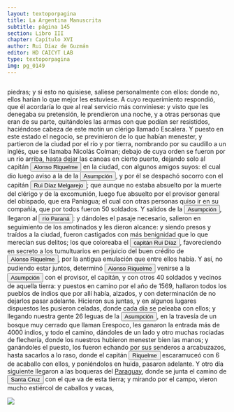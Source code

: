 ```yaml
---
layout: textoporpagina
title: La Argentina Manuscrita
subtitle: página 145
section: Libro III
chapter: Capítulo XVI
author: Rui Díaz de Guzmán
editor: HD CAICYT LAB
type: textoporpagina
img: pg_0149
---
```


<div class="row">
    <div class="column">
<p>piedras; y si esto no quisiese, saliese personalmente con ellos: donde no, ellos harían lo que mejor les estuviese. A cuyo requerimiento respondió, que él acordaría lo que al real servicio más conviniese: y visto que les denegaba su pretensión, le prendieron una noche, y a otras personas que eran de su parte, quitándoles las armas con que podían ser resistidos, haciéndose cabeza de este motín un clérigo llamado Escalera. Y puesto en este estado el negocio, se previnieron de lo que habían menester, y partieron de la ciudad por el río y por tierra, nombrando por su caudillo a un inglés, que se llamaba Nicolás Colman; debajo de cuya orden se fueron por un río arriba, hasta dejar las canoas en cierto puerto, dejando solo al capitán <button class="balloon" data-balloon-pos="up" data-balloon-length="large" data-balloon="Alonso Riquelme de Guzmán y Ponce de León - nació en Jerez de la Frontera por 1519. Ruy Díaz de Guzmán - su padre - le declaró hijo suyo y de Violante Ponce de León, el 13-VIII-1528, en una escritura de poder general a favor de Juan de Xerez, procurador de Sevilla. Desde su infancia y hasta su primera juventud sirvió de paje y luego como secretario de sus presuntos deudos los Duques de Medina Sidonia, Juan Alonso de Guzmán y Ana de Aragón. Tenía 21 años cuando se alistó en la armada de su pariente Alvar Núñez Cabeza de Vaca (tío carnal de su madrastra y del mismo linaje de su abuela Catalina de Zurita), y zarpó con rumbo al Río de la Plata .">Alonso Riquelme</button> en la ciudad, con algunos amigos suyos: el cual dio luego aviso a la de la <a href="https://recogito.pelagios.org/document/wzqxhk0h3vpikm/part/1/edit#922cb837-170a-4418-9c4b-d98a45f76bd2" target="_blank"><button class="balloon" data-balloon-pos="up" data-balloon-length="large" data-balloon="Asunción del Paraguay.">Asumpción</button></a>, y por él se despachó socorro con el capitán <button class="balloon" data-balloon-pos="up" data-balloon-length="large" data-balloon="Ruy Díaz de Melgarejo (Salteras de Sevilla, 1519 – Santa Fe la Vieja, 1602) fue un militar, conquistador, explorador, estadista, minero y burócrata colonial español establecido en la región del Río de la Plata. Su vida estuvo marcada por guerras, conspiraciones, persecuciones y conflictos familiares. Junto a Juan de Salazar, Alonso Riquelme de Guzmán y Diego de Abreu se opuso al gobierno asunceno de Domingo Martínez de Irala, apoyando al deportado Álvar Núñez Cabeza de Vaca. Gobernó de manera casi absoluta e independiente la antigua provincia asuncena del Guayrá, fácticamente durante 20 años, y luego de separarla de Asunción en 1575, con el título de teniente de gobernador del Guayrá unos 15 años más.">Rui Díaz Melgarejo</button>; que aunque no estaba absuelto por la muerte del clérigo y de la excomunión, luego fue absuelto por el provisor general del obispado, que era Paniagua; el cual con otras personas quiso ir en su compañía, que por todos fueron 50 soldados. Y salidos de la <a href="https://recogito.pelagios.org/document/wzqxhk0h3vpikm/part/1/edit#5b59c600-aa0b-4604-98da-4a86c152342c" target="_blank"><button class="balloon" data-balloon-pos="up" data-balloon-length="large" data-balloon="Asunción del Paraguay.">Asumpción</button></a>, llegaron al <a href="https://recogito.pelagios.org/document/wzqxhk0h3vpikm/part/1/edit#611adc45-51f4-448d-8f6d-111d06da0703" target="_blank"><button class="balloon" data-balloon-pos="up" data-balloon-length="large" data-balloon="Hace referencia al río Paraná">río Paraná</button></a>: y dándoles el pasaje necesario, salieron en seguimiento de los amotinados y les dieron alcance: y siendo presos y traídos a la ciudad, fueron castigados con más benignidad que lo que merecían sus delitos; los que coloreaba el <button class="balloon" data-balloon-pos="up" data-balloon-length="large" data-balloon="Ruy Díaz de Melgarejo (Salteras de Sevilla, 1519 – Santa Fe la Vieja, 1602) fue un militar, conquistador, explorador, estadista, minero y burócrata colonial español establecido en la región del Río de la Plata. Su vida estuvo marcada por guerras, conspiraciones, persecuciones y conflictos familiares. Junto a Juan de Salazar, Alonso Riquelme de Guzmán y Diego de Abreu se opuso al gobierno asunceno de Domingo Martínez de Irala, apoyando al deportado Álvar Núñez Cabeza de Vaca. Gobernó de manera casi absoluta e independiente la antigua provincia asuncena del Guayrá, fácticamente durante 20 años, y luego de separarla de Asunción en 1575, con el título de teniente de gobernador del Guayrá unos 15 años más.">capitán Rui Díaz</button>, favoreciendo en secreto a los tumultuarios en perjuicio del buen crédito de <button class="balloon" data-balloon-pos="up" data-balloon-length="large" data-balloon="Alonso Riquelme de Guzmán y Ponce de León - nació en Jerez de la Frontera por 1519. Ruy Díaz de Guzmán - su padre - le declaró hijo suyo y de Violante Ponce de León, el 13-VIII-1528, en una escritura de poder general a favor de Juan de Xerez, procurador de Sevilla. Desde su infancia y hasta su primera juventud sirvió de paje y luego como secretario de sus presuntos deudos los Duques de Medina Sidonia, Juan Alonso de Guzmán y Ana de Aragón. Tenía 21 años cuando se alistó en la armada de su pariente Alvar Núñez Cabeza de Vaca (tío carnal de su madrastra y del mismo linaje de su abuela Catalina de Zurita), y zarpó con rumbo al Río de la Plata .">Alonso Riquelme</button>, por la antigua emulación que entre ellos había. Y así, no pudiendo estar juntos, determinó <button class="balloon" data-balloon-pos="up" data-balloon-length="large" data-balloon="Alonso Riquelme de Guzmán y Ponce de León - nació en Jerez de la Frontera por 1519. Ruy Díaz de Guzmán - su padre - le declaró hijo suyo y de Violante Ponce de León, el 13-VIII-1528, en una escritura de poder general a favor de Juan de Xerez, procurador de Sevilla. Desde su infancia y hasta su primera juventud sirvió de paje y luego como secretario de sus presuntos deudos los Duques de Medina Sidonia, Juan Alonso de Guzmán y Ana de Aragón. Tenía 21 años cuando se alistó en la armada de su pariente Alvar Núñez Cabeza de Vaca (tío carnal de su madrastra y del mismo linaje de su abuela Catalina de Zurita), y zarpó con rumbo al Río de la Plata .">Alonso Riquelme</button> venirse a la <a href="https://recogito.pelagios.org/document/wzqxhk0h3vpikm/part/1/edit#3171ddad-d062-4055-b139-41b11de4238a" target="_blank"><button class="balloon" data-balloon-pos="up" data-balloon-length="large" data-balloon="Asunción del Paraguay.">Asumpción</button></a> con el provisor, el capitán, y con otros 40 soldados y vecinos de aquella tierra: y puestos en camino por el año de 1569, hallaron todos los pueblos de indios que por allí había, alzados, y con determinación de no dejarlos pasar adelante. Hicieron sus juntas, y en algunos lugares dispuestos les pusieron celadas, donde cada día se peleaba con ellos; y llegando nuestra gente 26 leguas de la <a href="https://recogito.pelagios.org/document/wzqxhk0h3vpikm/part/1/edit#c1753c94-4e5f-4a94-b064-ac9903a00c0e" target="_blank"><button class="balloon" data-balloon-pos="up" data-balloon-length="large" data-balloon="Asunción del Paraguay.">Asumpción</button></a>, en la travesía de un bosque muy cerrado que llaman Erespoco, les ganaron la entrada más de 4000 indios, y todo el camino, dándoles de un lado y otro muchas rociadas de flechería, donde los nuestros hubieron menester bien las manos; y ganándoles el puesto, los fueron echando por sus senderos a arcabuzazos, hasta sacarlos a lo raso, donde el capitán <button class="balloon" data-balloon-pos="up" data-balloon-length="large" data-balloon="Alonso Riquelme de Guzmán y Ponce de León - nació en Jerez de la Frontera por 1519. Ruy Díaz de Guzmán - su padre - le declaró hijo suyo y de Violante Ponce de León, el 13-VIII-1528, en una escritura de poder general a favor de Juan de Xerez, procurador de Sevilla. Desde su infancia y hasta su primera juventud sirvió de paje y luego como secretario de sus presuntos deudos los Duques de Medina Sidonia, Juan Alonso de Guzmán y Ana de Aragón. Tenía 21 años cuando se alistó en la armada de su pariente Alvar Núñez Cabeza de Vaca (tío carnal de su madrastra y del mismo linaje de su abuela Catalina de Zurita), y zarpó con rumbo al Río de la Plata .">Riquelme</button> escaramuceó con 6 de acaballo con ellos, y poniéndolos en huida, pasaron adelante. Y otro día siguiente llegaron a las boqueras del <a href="https://recogito.pelagios.org/document/wzqxhk0h3vpikm/part/1/edit#71322180-debf-498b-96e7-90276d49fdae" target="_blank">Paraguay</a>, donde se junta el camino de <a href="https://recogito.pelagios.org/document/wzqxhk0h3vpikm/part/1/edit#77bafa5d-2eb8-42a9-969e-c272e95ec540" target="_blank"><button class="balloon" data-balloon-pos="up" data-balloon-length="large" data-balloon="Este asentamiento fue efectivamente fundado por un conquistador de Asunción, Nuflo de Chávez en 1561. La ciudad sufrió varios traslados en el curso de su historia hasta establecerse dónde se encuentra hoy en día. El primer sitio de la fundación fue en la serranía de Chiquitos, a orilla del río Sutó.">Santa Cruz</button></a> con el que va de esta tierra; y mirando por el campo, vieron mucho estiércol de caballos y vacas, </p></div>

<div class="column">
<a href="{{site.baseurl}}/assets/img/argentina_manuscrita/{{page.img}}.jpg"><img src="{{site.baseurl}}/assets/img/argentina_manuscrita/{{page.img}}.jpg"></a>
</div>
</div>